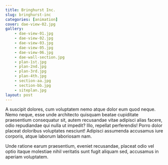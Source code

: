 ```yaml
---
title: Bringhurst Inc.
slug: bringhurst-inc
categories: [animation]
cover: dae-view-02.jpg
gallery:
    - dae-view-01.jpg
    - dae-view-02.jpg
    - dae-view-03.jpg
    - dae-view-05.jpg
    - dae-view-06.jpg
    - dae-wall-section.jpg
    - plan-1st.jpg
    - plan-2nd.jpg
    - plan-3rd.jpg
    - plan-4th.jpg
    - section-aa.jpg
    - section-bb.jpg
    - siteplan.jpg
layout: post
---
```


A suscipit dolores, cum voluptatem nemo atque dolor eum quod neque. Nemo neque, esse unde architecto quisquam beatae cupiditate praesentium consequatur sit, autem recusandae vitae adipisci alias facere, odio repudiandae qui nulla ut impedit? Illo, repellat perferendis! Porro dolor placeat doloribus voluptates nesciunt! Adipisci assumenda accusamus iure corporis, atque laborum laboriosam nam.

Unde ratione earum praesentium, eveniet recusandae, placeat odio vel optio itaque molestiae nihil veritatis sunt fugit aliquam sed, accusamus in aperiam voluptatem.
